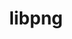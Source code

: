 ---
title: "libpng"
layout: cache
categories: [package, develop]
meta: {"versions": ["1.6.37"], "compilers": ["gcc@7.5.0"]}
spec_files: 
 - spec-0.json
spec_names:
 - 'libpng@1.6.37%gcc@7.5.0 arch=linux-ubuntu18.04-x86_64 ^zlib@1.2.12%gcc@7.5.0+optimize+pic+shared patches=0d38234 arch=linux-ubuntu18.04-x86_64'
---